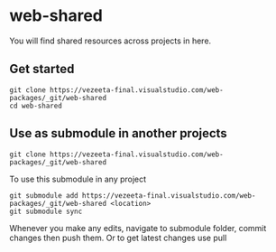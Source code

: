 # web-shared

You will find shared resources across projects in here.

## Get started

```#!/bin/bash
git clone https://vezeeta-final.visualstudio.com/web-packages/_git/web-shared
cd web-shared
```

## Use as submodule in another projects

```#!/bin/bash
git clone https://vezeeta-final.visualstudio.com/web-packages/_git/web-shared
```

To use this submodule in any project

```#!/bin/bash
git submodule add https://vezeeta-final.visualstudio.com/web-packages/_git/web-shared <location>
git submodule sync
```

Whenever you make any edits, navigate to submodule folder, commit changes then push them. Or to get latest changes use pull
